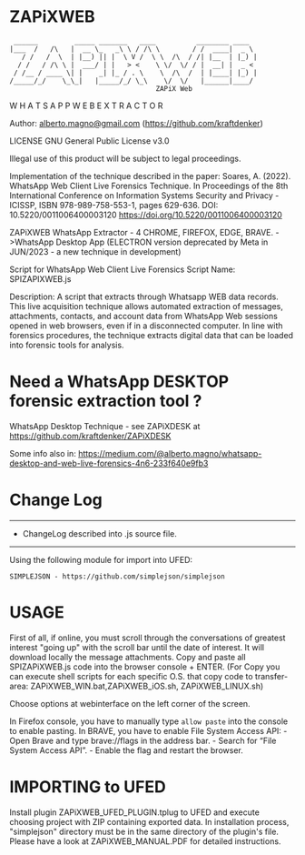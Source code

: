 # ZAPiXWEB
     ______         _____ _______   ____          ________ ____     
    |___  /   /\   |  __ \_   _\ \ / /\ \        / /  ____|  _ \      
       / /   /  \  | |__) || |  \ V /  \ \  /\  / /| |__  | |_) |    
      / /   / /\ \ |  ___/ | |   > <    \ \/  \/ / |  __| |  _ <    
     / /__ / ____ \| |    _| |_ / . \    \  /\  /  | |____| |_) |  
    /_____/_/    \_\_|   |_____/_/ \_\    \/  \/   |______|____/ 
	          			      	        ZAPiX Web
W H A T S A P P W E B   E X T R A C T O R						

Author: alberto.magno@gmail.com (https://github.com/kraftdenker)  

LICENSE GNU General Public License v3.0 

Illegal use of this product will be subject to legal proceedings.

Implementation of the technique described in the paper:
Soares, A. (2022). WhatsApp Web Client Live Forensics Technique. In Proceedings of the 8th International Conference on Information Systems Security and Privacy - ICISSP, ISBN 978-989-758-553-1, pages 629-636. DOI: 10.5220/0011006400003120
https://doi.org/10.5220/0011006400003120

ZAPiXWEB WhatsApp Extractor - 4 CHROME, FIREFOX, EDGE, BRAVE. 
->WhatsApp Desktop App (ELECTRON version deprecated by Meta in JUN/2023 - a new technique in development)

Script for WhatsApp Web Client Live Forensics
Script Name: SPIZAPIXWEB.js

Description: A script that extracts through Whatsapp WEB data records.
This live acquisition technique allows automated extraction of messages, attachments,
contacts, and account data from WhatsApp Web sessions opened in web
browsers, even if in a disconnected computer. In line with forensics procedures, the technique extracts digital data that can be loaded into forensic
tools for analysis. 

# Need a WhatsApp DESKTOP forensic extraction tool ?
WhatsApp Desktop Technique - see ZAPiXDESK at https://github.com/kraftdenker/ZAPiXDESK

Some info also in:
https://medium.com/@alberto.magno/whatsapp-desktop-and-web-live-forensics-4n6-233f640e9fb3

# Change Log
-------------
- ChangeLog described into .js source file.
-------------
Using the following module for import into UFED:

	SIMPLEJSON - https://github.com/simplejson/simplejson

# USAGE 
First of all, if online, you must scroll through the conversations of greatest interest "going
up" with the scroll bar until the date of interest. It will download locally the message attachments.
Copy and paste all SPIZAPiXWEB.js code into the browser console + ENTER. 
(For Copy you can execute shell scripts for each specific O.S. that copy code to transfer-area: ZAPiXWEB_WIN.bat,ZAPiXWEB_iOS.sh, ZAPiXWEB_LINUX.sh)

Choose options at webinterface on the left corner of the screen.

In Firefox console, you have to manually type `allow paste` into the console to enable pasting.
In BRAVE, you have to enable File System Access API:
	- Open Brave and type brave://flags in the address bar.
	- Search for “File System Access API”.
	- Enable the flag and restart the browser.

# IMPORTING to UFED
Install plugin ZAPiXWEB_UFED_PLUGIN.tplug to UFED and execute choosing project with ZIP containing exported data.
In installation process, "simplejson" directory must be in the same directory of the plugin's file.
Please have a look at ZAPiXWEB_MANUAL.PDF for detailed instructions.

